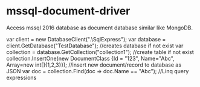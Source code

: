 # mssql-document-driver
Access mssql 2016 database as document database similar like MongoDB.

var client = new DatabaseClient(".\\SqlExpress");
var database = client.GetDatabase("TestDatabase"); //creates database if not exist
var collection = database.GetCollection<DocumentClass>("collection1"); //create table if not exist
collection.InsertOne(new DocumentClass {Id = "123", Name="Abc", Array=new int[]{1,2,3}}); //insert new document/record to database as JSON
var doc = collection.Find(doc => doc.Name == "Abc"); //Linq query expressions